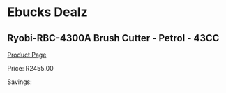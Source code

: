 
# Ebucks Dealz
## Ryobi-RBC-4300A Brush Cutter - Petrol - 43CC
[Product Page](https://www.ebucks.com/web/shop/productSelected.do?prodId=1220008011&catId=363410833)

Price: R2455.00

Savings: 


	